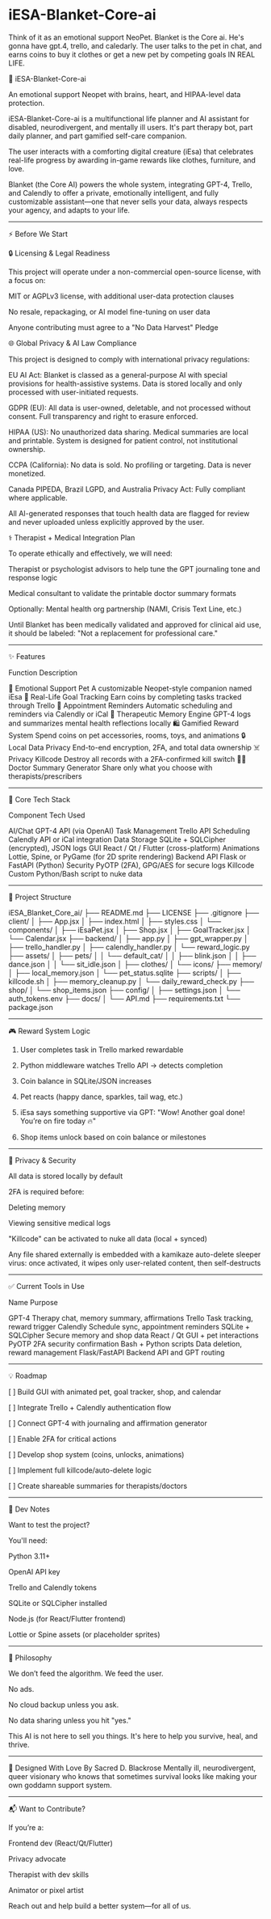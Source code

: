 # iESA-Blanket-Core-ai
Think of it as an emotional support NeoPet. Blanket is the Core ai. He's gonna have gpt.4, trello, and caledarly. The user talks to the pet in chat, and earns coins to buy it clothes or get a new pet by competing goals IN REAL LIFE.


🐾 iESA-Blanket-Core-ai

An emotional support Neopet with brains, heart, and HIPAA-level data protection.

iESA-Blanket-Core-ai is a multifunctional life planner and AI assistant for disabled, neurodivergent, and mentally ill users. It's part therapy bot, part daily planner, and part gamified self-care companion.

The user interacts with a comforting digital creature (iEsa) that celebrates real-life progress by awarding in-game rewards like clothes, furniture, and love.

Blanket (the Core AI) powers the whole system, integrating GPT-4, Trello, and Calendly to offer a private, emotionally intelligent, and fully customizable assistant—one that never sells your data, always respects your agency, and adapts to your life.


---

⚡️ Before We Start

🔒 Licensing & Legal Readiness

This project will operate under a non-commercial open-source license, with a focus on:

MIT or AGPLv3 license, with additional user-data protection clauses

No resale, repackaging, or AI model fine-tuning on user data

Anyone contributing must agree to a "No Data Harvest" Pledge


🌐 Global Privacy & AI Law Compliance

This project is designed to comply with international privacy regulations:

EU AI Act: Blanket is classed as a general-purpose AI with special provisions for health-assistive systems. Data is stored locally and only processed with user-initiated requests.

GDPR (EU): All data is user-owned, deletable, and not processed without consent. Full transparency and right to erasure enforced.

HIPAA (US): No unauthorized data sharing. Medical summaries are local and printable. System is designed for patient control, not institutional ownership.

CCPA (California): No data is sold. No profiling or targeting. Data is never monetized.

Canada PIPEDA, Brazil LGPD, and Australia Privacy Act: Fully compliant where applicable.


All AI-generated responses that touch health data are flagged for review and never uploaded unless explicitly approved by the user.

⚕️ Therapist + Medical Integration Plan

To operate ethically and effectively, we will need:

Therapist or psychologist advisors to help tune the GPT journaling tone and response logic

Medical consultant to validate the printable doctor summary formats

Optionally: Mental health org partnership (NAMI, Crisis Text Line, etc.)


Until Blanket has been medically validated and approved for clinical aid use, it should be labeled: "Not a replacement for professional care."


---

✨ Features

Function	Description

🐾 Emotional Support Pet	A customizable Neopet-style companion named iEsa
🎯 Real-Life Goal Tracking	Earn coins by completing tasks tracked through Trello
📅 Appointment Reminders	Automatic scheduling and reminders via Calendly or iCal
🧠 Therapeutic Memory Engine	GPT-4 logs and summarizes mental health reflections locally
🛍️ Gamified Reward System	Spend coins on pet accessories, rooms, toys, and animations
🔒 Local Data Privacy	End-to-end encryption, 2FA, and total data ownership
☠️ Privacy Killcode	Destroy all records with a 2FA-confirmed kill switch
👩‍⚕️ Doctor Summary Generator	Share only what you choose with therapists/prescribers



---

🧰 Core Tech Stack

Component	Tech Used

AI/Chat	GPT-4 API (via OpenAI)
Task Management	Trello API
Scheduling	Calendly API or iCal integration
Data Storage	SQLite + SQLCipher (encrypted), JSON logs
GUI	React / Qt / Flutter (cross-platform)
Animations	Lottie, Spine, or PyGame (for 2D sprite rendering)
Backend API	Flask or FastAPI (Python)
Security	PyOTP (2FA), GPG/AES for secure logs
Killcode	Custom Python/Bash script to nuke data



---

📁 Project Structure

iESA_Blanket_Core_ai/
├── README.md
├── LICENSE
├── .gitignore
├── client/
│   ├── App.jsx
│   ├── index.html
│   ├── styles.css
│   └── components/
│       ├── iEsaPet.jsx
│       ├── Shop.jsx
│       ├── GoalTracker.jsx
│       └── Calendar.jsx
├── backend/
│   ├── app.py
│   ├── gpt_wrapper.py
│   ├── trello_handler.py
│   ├── calendly_handler.py
│   └── reward_logic.py
├── assets/
│   ├── pets/
│   │   └── default_cat/
│   │       ├── blink.json
│   │       ├── dance.json
│   │       └── sit_idle.json
│   ├── clothes/
│   └── icons/
├── memory/
│   ├── local_memory.json
│   └── pet_status.sqlite
├── scripts/
│   ├── killcode.sh
│   ├── memory_cleanup.py
│   └── daily_reward_check.py
├── shop/
│   └── shop_items.json
├── config/
│   ├── settings.json
│   └── auth_tokens.env
├── docs/
│   └── API.md
├── requirements.txt
└── package.json


---

🎮 Reward System Logic

1. User completes task in Trello marked rewardable


2. Python middleware watches Trello API → detects completion


3. Coin balance in SQLite/JSON increases


4. Pet reacts (happy dance, sparkles, tail wag, etc.)


5. iEsa says something supportive via GPT:
"Wow! Another goal done! You’re on fire today 🔥"


6. Shop items unlock based on coin balance or milestones




---

🔐 Privacy & Security

All data is stored locally by default

2FA is required before:

Deleting memory

Viewing sensitive medical logs


"Killcode" can be activated to nuke all data (local + synced)

Any file shared externally is embedded with a kamikaze auto-delete sleeper virus: once activated, it wipes only user-related content, then self-destructs



---

✅ Current Tools in Use

Name	Purpose

GPT-4	Therapy chat, memory summary, affirmations
Trello	Task tracking, reward trigger
Calendly	Schedule sync, appointment reminders
SQLite + SQLCipher	Secure memory and shop data
React / Qt	GUI + pet interactions
PyOTP	2FA security confirmation
Bash + Python scripts	Data deletion, reward management
Flask/FastAPI	Backend API and GPT routing



---

💡 Roadmap

[ ] Build GUI with animated pet, goal tracker, shop, and calendar

[ ] Integrate Trello + Calendly authentication flow

[ ] Connect GPT-4 with journaling and affirmation generator

[ ] Enable 2FA for critical actions

[ ] Develop shop system (coins, unlocks, animations)

[ ] Implement full killcode/auto-delete logic

[ ] Create shareable summaries for therapists/doctors



---

🧪 Dev Notes

Want to test the project?

You'll need:

Python 3.11+

OpenAI API key

Trello and Calendly tokens

SQLite or SQLCipher installed

Node.js (for React/Flutter frontend)

Lottie or Spine assets (or placeholder sprites)



---

🧠 Philosophy

We don’t feed the algorithm.
We feed the user.

No ads.

No cloud backup unless you ask.

No data sharing unless you hit "yes."

This AI is not here to sell you things. It's here to help you survive, heal, and thrive.



---

🐾 Designed With Love By
Sacred D. Blackrose 
Mentally ill, neurodivergent, queer visionary who knows that sometimes survival looks like making your own goddamn support system.


---

📬 Want to Contribute?

If you’re a:

Frontend dev (React/Qt/Flutter)

Privacy advocate

Therapist with dev skills

Animator or pixel artist


Reach out and help build a better system—for all of us.

